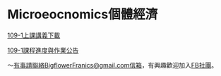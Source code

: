 # Microeocnomics個體經濟

[109-1上課講義下載](https://is.gd/seB2Ik)

[109-1課程進度與作業公告](https://colab.research.google.com/drive/1BZmPcgHwvRWywtOYHMP0aezC3vUQ4WJu)


～有事請聯絡BigflowerFranics@gmail.com信箱，有興趣歡迎加入[FB社團](https://www.facebook.com/groups/312193870007113/)。
